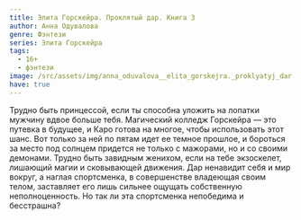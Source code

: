 ```yaml
---
title: Элита Горскейра. Проклятый дар. Книга 3
author: Анна Одувалова
genre: Фэнтези
series: Элита Горскейра
tags:
  - 16+
  - фэнтези
image: /src/assets/img/anna_oduvalova__elita_gorskejra._proklyatyj_dar.jpeg
have: true
---
```

Трудно быть принцессой, если ты способна уложить на лопатки мужчину вдвое больше тебя. Магический колледж Горскейра — это путевка в будущее, и Каро готова на многое, чтобы использовать этот шанс. Вот только за ней по пятам идет ее темное прошлое, и бороться за место под солнцем придется не только с мажорами, но и со своими демонами. Трудно быть завидным женихом, если на тебе экзоскелет, лишающий магии и сковывающей движения. Дар ненавидит себя и мир вокруг, а наглая спортсменка, в совершенстве владеющая своим телом, заставляет его лишь сильнее ощущать собственную неполноценность. Но так ли эта спортсменка непобедима и бесстрашна?
